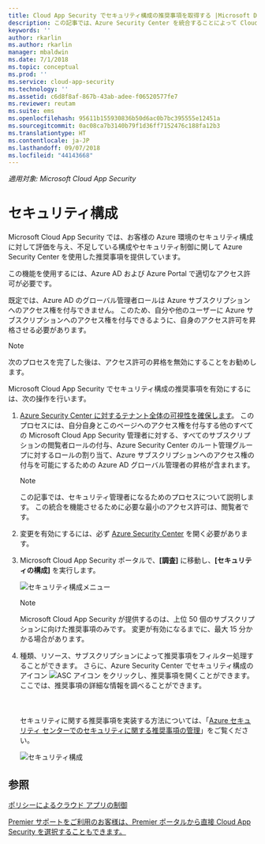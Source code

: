```yaml
---
title: Cloud App Security でセキュリティ構成の推奨事項を取得する |Microsoft Docs
description: この記事では、Azure Security Center を統合することによって Cloud App Security で セキュリティ構成の推奨事項を取得する方法について説明します。
keywords: ''
author: rkarlin
ms.author: rkarlin
manager: mbaldwin
ms.date: 7/1/2018
ms.topic: conceptual
ms.prod: ''
ms.service: cloud-app-security
ms.technology: ''
ms.assetid: c6d8f8af-867b-43ab-adee-f06520577fe7
ms.reviewer: reutam
ms.suite: ems
ms.openlocfilehash: 95611b155930836b50d6ac0b7bc395555e12451a
ms.sourcegitcommit: 0ac08ca7b3140b79f1d36ff7152476c188fa12b3
ms.translationtype: HT
ms.contentlocale: ja-JP
ms.lasthandoff: 09/07/2018
ms.locfileid: "44143668"
---
```

*適用対象: Microsoft Cloud App Security*


# <a name="security-configuration"></a>セキュリティ構成

Microsoft Cloud App Security では、お客様の Azure 環境のセキュリティ構成に対して評価を与え、不足している構成やセキュリティ制御に関して Azure Security Center を使用した推奨事項を提供しています。 

この機能を使用するには、Azure AD および Azure Portal で適切なアクセス許可が必要です。
 
既定では、Azure AD のグローバル管理者ロールは Azure サブスクリプションへのアクセス権を付与できません。 このため、自分や他のユーザーに Azure サブスクリプションへのアクセス権を付与できるように、自身のアクセス許可を昇格させる必要があります。 

> [!NOTE]
> 次のプロセスを完了した後は、アクセス許可の昇格を無効にすることをお勧めします。

Microsoft Cloud App Security でセキュリティ構成の推奨事項を有効にするには、次の操作を行います。

1. <a href="https://docs.microsoft.com/azure/security-center/security-center-management-groups" target="_blank">Azure Security Center に対するテナント全体の可視性を確保します</a>。 このプロセスには、自分自身とこのページへのアクセス権を付与する他のすべての Microsoft Cloud App Security 管理者に対する、すべてのサブスクリプションの閲覧者ロールの付与、Azure Security Center のルート管理グループに対するロールの割り当て、Azure サブスクリプションへのアクセス権の付与を可能にするための Azure AD グローバル管理者の昇格が含まれます。 

   > [!NOTE]
   > この記事では、セキュリティ管理者になるためのプロセスについて説明します。 この統合を機能させるために必要な最小のアクセス許可は、閲覧者です。

2. 変更を有効にするには、必ず <a href="https://ms.portal.azure.com/#blade/Microsoft_Azure_Security/SecurityMenuBlade/0" target="_blank">Azure Security Center</a> を開く必要があります。

3. Microsoft Cloud App Security ポータルで、**[調査]** に移動し、**[セキュリティの構成]** を実行します。 

   ![セキュリティ構成メニュー](./media/security-configuration-menu.png)

   > [!NOTE]
   > Microsoft Cloud App Security が提供するのは、上位 50 個のサブスクリプションに向けた推奨事項のみです。
   > 変更が有効になるまでに、最大 15 分かかる場合があります。

5. 種類、リソース、サブスクリプションによって推奨事項をフィルター処理することができます。 さらに、Azure Security Center でセキュリティ構成のアイコン ![ASC アイコン](./media/asc-icon.png) をクリックし、推奨事項を開くことができます。ここでは、推奨事項の詳細な情報を調べることができます。 <br></br><br></br>セキュリティに関する推奨事項を実装する方法については、「[Azure セキュリティ センターでのセキュリティに関する推奨事項の管理](https://docs.microsoft.com/azure/security-center/security-center-recommendations)」をご覧ください。

 
   ![セキュリティ構成](./media/security-configuration1.png)

 

## <a name="see-also"></a>参照  
[ポリシーによるクラウド アプリの制御](control-cloud-apps-with-policies.md)   

[Premier サポートをご利用のお客様は、Premier ポータルから直接 Cloud App Security を選択することもできます。](https://premier.microsoft.com/)  
  
